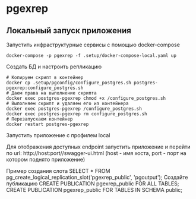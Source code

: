 # pgexrep

## Локальный запуск приложения

Запустить инфраструктурные сервисы с помощью docker-compose
```shell
docker-compose -p pgexrep -f .setup/docker-compose-local.yaml up
```

Создать БД и настроить репликацию
```shell
# Копируем скрипт в контейнер
docker cp .setup/pgconfig/configure_postgres.sh postgres-pgexrep:configure_postgres.sh
# Даем права на выполнение скрипта
docker exec postgres-pgexrep chmod +x /configure_postgres.sh
# Выполняем скрипт и удаляем его из контейнера
docker exec postgres-pgexrep /configure_postgres.sh
docker exec postgres-pgexrep rm configure_postgres.sh
# Перезапускаем контейнер
docker restart postgres-pgexrep
```
Запустить приложение с профилем local

Для отображения доступных endpoint запустить приложение и перейти по url:
http://host:port//swagger-ui.html (host - имя хоста, port - порт на котором поднято приложение)


Пример создания слота
SELECT * FROM pg_create_logical_replication_slot('pgexrep_public', 'pgoutput');
Создайте публикацию
CREATE PUBLICATION pgexrep_public FOR ALL TABLES;
CREATE PUBLICATION pgexrep_public FOR TABLES IN SCHEMA public;